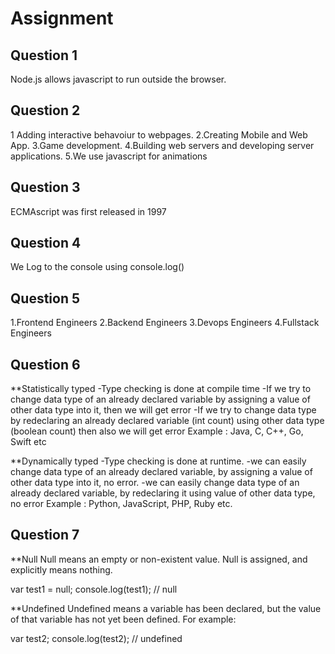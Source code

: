 # Assignment

## Question 1

Node.js allows javascript to run outside the browser.

## Question 2

1 Adding interactive behavoiur to webpages.
2.Creating Mobile and Web App.
3.Game development.
4.Building web servers and developing server applications.
5.We use javascript for animations

## Question 3

ECMAscript was first released in 1997

## Question 4

We Log to the console using console.log()

## Question 5

1.Frontend Engineers
2.Backend Engineers
3.Devops Engineers
4.Fullstack Engineers

## Question 6

\*\*Statistically typed
-Type checking is done at compile time
-If we try to change data type of an already declared variable by assigning a value of other data type into it, then we will get error
-If we try to change data type by redeclaring an already declared variable (int count) using other data type (boolean count) then also we will get error
Example : Java, C, C++, Go, Swift etc

\*\*Dynamically typed
-Type checking is done at runtime.
-we can easily change data type of an already declared variable, by assigning a value of other data type into it, no error.
-we can easily change data type of an already declared variable, by redeclaring it using value of other data type, no error
Example : Python, JavaScript, PHP, Ruby etc.

## Question 7

\*\*Null
Null means an empty or non-existent value. Null is assigned, and explicitly means nothing.

var test1 = null;
console.log(test1);
// null

\*\*Undefined
Undefined means a variable has been declared, but the value of that variable has not yet been defined. For example:

var test2;
console.log(test2);
// undefined
